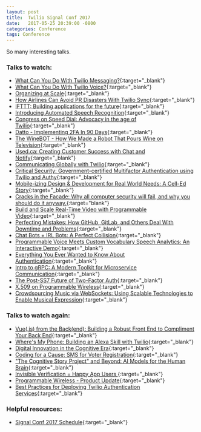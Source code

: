 ```yaml
---
layout: post
title:  Twilio Signal Conf 2017
date:   2017-05-25 20:39:00 -0800
categories: Conference
tags: Conference
---
```


So many interesting talks. 

### Talks to watch:
* [What Can You Do With Twilio Messaging?](https://www.twilio.com/signal/schedule/4GmlItcKbuqc8Mo0yQOGgy/what-can-you-do-with-twilio-part-1){:target="_blank"}
* [What Can You Do With Twilio Voice?](https://www.twilio.com/signal/schedule/4r1gBAICZOAQGEAAascQSi/what-can-you-do-with-twilio-part-2){:target="_blank"}
* [Organizing at Scale](https://www.twilio.com/signal/schedule/3H8QOU1JzGoKskuW4Segoi/organizing-at-scale){:target="_blank"}
* [How Airlines Can Avoid PR Disasters With Twilio Sync](https://www.twilio.com/signal/schedule/2uCxKZ9PoQIukQCeeUuYOe/how-airlines-can-avoid-pr-disasters-with-twilio-sync){:target="_blank"}
* [IFTTT: Building applications for the future](https://www.twilio.com/signal/schedule/7sIpsjOkTewgygqY86Sc0Y/ifttt-building-applications-for-the-future){:target="_blank"}
* [Introducing Automated Speech Recognition](https://www.twilio.com/signal/schedule/7k4ifBBZuw2IswugUGuK6Y/new-twilio-product-session){:target="_blank"}
* [Congress on Speed Dial: Advocacy in the age of Twilio](https://www.twilio.com/signal/schedule/6LbXCBBhtYuKCSciyS8WA/congress-on-speed-dial){:target="_blank"}
* [Datto - Implementing 2FA In 90 Days](https://www.twilio.com/signal/schedule/6PrEFoAzcIQceuwAOGEeYS/Datto-2fa-in-90-days){:target="_blank"}
* [The WineBOT - How We Made a Robot That Pours Wine on Television](https://www.twilio.com/signal/schedule/7dgZyudggoGgSKEWUCq0mC/winebot-for-nbc-today-show){:target="_blank"}
* [Used.ca: Creating Customer Success with Chat and Notify](https://www.twilio.com/signal/schedule/73nqar84Q8eGeeIuYGsY6E/used-ca-mobile-experience-with-programmable-chat-and-notify){:target="_blank"}
* [Communicating Globally with Twilio](https://www.twilio.com/signal/schedule/3u7Xzh0WHY4yW4yiMe2Wua/Communicating-Globally-with-Twilio){:target="_blank"}
* [Critical Security: Government-certified Multifactor Authentication using Twilio and Authy](https://www.twilio.com/signal/schedule/4vp8nWaLJmagykOOIiywA0/critical-security-government-certified-multifactor-authentication-using){:target="_blank"}
* [Mobile-izing Design & Development for Real World Needs: A Cell-Ed Story](https://www.twilio.com/signal/schedule/6bhggpT5JKSOAIqMc8cgIY/mobile-izing-design-and-development-for-real-world-needs-a-cell-ed-story){:target="_blank"}
* [Cracks in the Facade: Why all computer security will fail, and why you should do it anyway.](https://www.twilio.com/signal/schedule/3dBMmsio2AuSew4kyOWSS8/cracks-in-the-facade){:target="blank"}
* [Build and Scale Real-Time Video with Programmable Video](https://www.twilio.com/signal/schedule/3B4q2j9zaUQcOMMsmK2m6w/build-and-scale-real-time-video-with-programmable-video){:target="_blank"}
* [Perfecting Mistakes: How GitHub, GitLab, and Others Deal With Downtime and Problems](https://www.twilio.com/signal/schedule/FLwgzUUiYgOoUMQk2eWoA/perfecting-mistakes-how-github-gitlab-and-others-deal-with-downtime-and){:target="_blank"}
* [Chat Bots + IRL Bots: A Perfect Collision](https://www.twilio.com/signal/schedule/46jTlo5XwkGA0MyaIOkse4/chat-bots-irl-bots-a-perfect-collision){:target="_blank"}
* [Programmable Voice Meets Custom Vocabulary Speech Analytics: An Interactive Demo](https://www.twilio.com/signal/schedule/6hfnsEKmbuuQgAy4cCOiOq/custom-speech-analytics){:target="_blank"}
* [Everything You Ever Wanted to Know About Authentication](https://www.twilio.com/signal/schedule/1UzhmvTke0miKgOYayc2iC/everything-you-ever-wanted-to-know-about-authentication){:target="_blank"}
* [Intro to gRPC: A Modern Toolkit for Microservice Communication](https://www.twilio.com/signal/schedule/5LWf1ZK6TCoQUmGeEcWQQe/intro-to-grpc-a-modern-toolkit-for-microservice-communication){:target="_blank"}
* [The Post-SS7 Future of Two-Factor Auth](https://www.twilio.com/signal/schedule/2BpGzSraeAICKskK2cI8uw/the-post-ss7-future-of-two-factor-auth){:target="_blank"}
* [X.509 on Programmable Wireless](https://www.twilio.com/signal/schedule/5vvlj3zkCA2q64SegMSA4/x-509-on-programmable-wireless){:target="_blank"}
* [Crowdsourcing Music via WebSockets: Using Scalable Technologies to Enable Musical Expression](https://www.twilio.com/signal/schedule/21LCPRaMFyuQEGiUUcAiUK/crowdsourcing-music-via-websockets-using-scalable-technologies-to-enable){:target="_blank"}

### Talks to watch again:
* [Vue(.js) from the Back(end): Building a Robust Front End to Compliment Your Back End](https://www.twilio.com/signal/schedule/366K9oLrQcSAUEW4eS86mw/vue-js-from-the-back-end){:target="_blank"}
* [Where's My Phone: Building an Alexa Skill with Twilio](https://www.twilio.com/signal/schedule/6vyM24UGEEcWCSGK8s0wQM/wheresmyphone-building-an-alexa-skill-with-twilio){:target="_blank"}
* [Digital Innovation in the Cognitive Era](https://www.twilio.com/signal/schedule/1K58hb4lMIwoQqii4EYAAU/digital-innovation-in-the-cognitive-era){:target="_blank"}
* [Coding for a Cause: SMS for Voter Registration](https://www.twilio.com/signal/schedule/2oGn9lHgLSuM2MiiYEe4Uk/coding-for-a-cause-sms-for-voter-registration){:target="_blank"}
* ["The Cognitive Story Project" and Beyond: AI Models for the Human Brain](https://www.twilio.com/signal/schedule/2Bv8XiQTGkW0gIcG0I4Uk4/the-cognitive-story-project-and-beyond-ai-models-for-the-human-brain){:target="_blank"}
* [Invisible Verification = Happy App Users
](https://www.twilio.com/signal/schedule/1ato5piM1EcQimUQMK2gaW/invisible-app-verification){:target="_blank"}
* [Programmable Wireless - Product Update](https://www.twilio.com/signal/schedule/xSGL2rTHriYy6sgAIYA4g/programmable-wireless){:target="_blank"}
* [Best Practices for Deploying Twilio Authentication Services](https://www.twilio.com/signal/schedule/6F9grXwMvK40UyMIygMWUy/best-practices-for-deploying-twilio-authentication-services){:target="_blank"}

### Helpful resources:
* [Signal Conf 2017 Schedule](https://www.twilio.com/signal/schedule){:target="_blank"}
